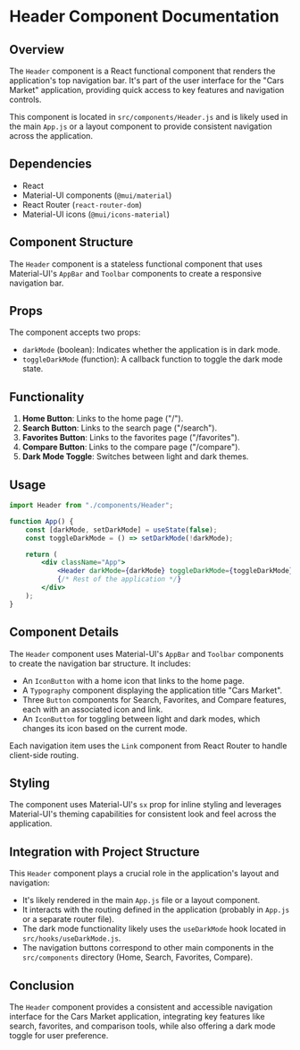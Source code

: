 # Header Component Documentation

## Overview

The `Header` component is a React functional component that renders the application's top navigation bar. It's part of the user interface for the "Cars Market" application, providing quick access to key features and navigation controls.

This component is located in `src/components/Header.js` and is likely used in the main `App.js` or a layout component to provide consistent navigation across the application.

## Dependencies

-   React
-   Material-UI components (`@mui/material`)
-   React Router (`react-router-dom`)
-   Material-UI icons (`@mui/icons-material`)

## Component Structure

The `Header` component is a stateless functional component that uses Material-UI's `AppBar` and `Toolbar` components to create a responsive navigation bar.

## Props

The component accepts two props:

-   `darkMode` (boolean): Indicates whether the application is in dark mode.
-   `toggleDarkMode` (function): A callback function to toggle the dark mode state.

## Functionality

1. **Home Button**: Links to the home page ("/").
2. **Search Button**: Links to the search page ("/search").
3. **Favorites Button**: Links to the favorites page ("/favorites").
4. **Compare Button**: Links to the compare page ("/compare").
5. **Dark Mode Toggle**: Switches between light and dark themes.

## Usage

```jsx
import Header from "./components/Header";

function App() {
    const [darkMode, setDarkMode] = useState(false);
    const toggleDarkMode = () => setDarkMode(!darkMode);

    return (
        <div className="App">
            <Header darkMode={darkMode} toggleDarkMode={toggleDarkMode} />
            {/* Rest of the application */}
        </div>
    );
}
```

## Component Details

The `Header` component uses Material-UI's `AppBar` and `Toolbar` components to create the navigation bar structure. It includes:

-   An `IconButton` with a home icon that links to the home page.
-   A `Typography` component displaying the application title "Cars Market".
-   Three `Button` components for Search, Favorites, and Compare features, each with an associated icon and link.
-   An `IconButton` for toggling between light and dark modes, which changes its icon based on the current mode.

Each navigation item uses the `Link` component from React Router to handle client-side routing.

## Styling

The component uses Material-UI's `sx` prop for inline styling and leverages Material-UI's theming capabilities for consistent look and feel across the application.

## Integration with Project Structure

This `Header` component plays a crucial role in the application's layout and navigation:

-   It's likely rendered in the main `App.js` file or a layout component.
-   It interacts with the routing defined in the application (probably in `App.js` or a separate router file).
-   The dark mode functionality likely uses the `useDarkMode` hook located in `src/hooks/useDarkMode.js`.
-   The navigation buttons correspond to other main components in the `src/components` directory (Home, Search, Favorites, Compare).

## Conclusion

The `Header` component provides a consistent and accessible navigation interface for the Cars Market application, integrating key features like search, favorites, and comparison tools, while also offering a dark mode toggle for user preference.
